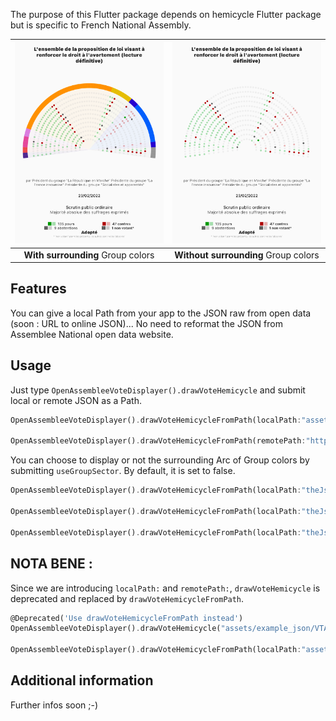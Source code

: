 <!-- 
This README describes the package. If you publish this package to pub.dev,
this README's contents appear on the landing page for your package.

For information about how to write a good package README, see the guide for
[writing package pages](https://dart.dev/guides/libraries/writing-package-pages). 

For general information about developing packages, see the Dart guide for
[creating packages](https://dart.dev/guides/libraries/create-library-packages)
and the Flutter guide for
[developing packages and plugins](https://flutter.dev/developing-packages). 
-->

The purpose of this Flutter package depends on hemicycle Flutter package but is specific to French National Assembly.

| ![Image](https://github.com/1278real/national_assembly_france_hemicycle/blob/b94238535524e31f88da39d0e0df173d823395f4/assets/example1_OK.png) | ![Image](https://github.com/1278real/national_assembly_france_hemicycle/blob/b94238535524e31f88da39d0e0df173d823395f4/assets/example2_OK.png) |
| :------------: | :------------: |
| **With surrounding** Group colors | **Without surrounding** Group colors |

## Features

You can give a local Path from your app to the JSON raw from open data (soon : URL to online JSON)... No need to reformat the JSON from Assemblee National open data website. 

## Usage

Just type ```OpenAssembleeVoteDisplayer().drawVoteHemicycle``` and submit local or remote JSON as a Path.
```dart
OpenAssembleeVoteDisplayer().drawVoteHemicycleFromPath(localPath:"assets/example_json/VTANR5L15V4417.json");

OpenAssembleeVoteDisplayer().drawVoteHemicycleFromPath(remotePath:"https://www.example.com/assets/example_json/VTANR5L15V4419.json");
```

You can choose to display or not the surrounding Arc of Group colors by submitting ```useGroupSector```. By default, it is set to false.
```dart
OpenAssembleeVoteDisplayer().drawVoteHemicycleFromPath(localPath:"theJson.json");

OpenAssembleeVoteDisplayer().drawVoteHemicycleFromPath(localPath:"theJson.json", useGroupSector: true);

OpenAssembleeVoteDisplayer().drawVoteHemicycleFromPath(localPath:"theJson.json", useGroupSector: false);
```


## NOTA BENE :

Since we are introducing  ```localPath:``` and ```remotePath:```, ```drawVoteHemicycle``` is deprecated and replaced by ```drawVoteHemicycleFromPath```.

```dart
@Deprecated('Use drawVoteHemicycleFromPath instead')
OpenAssembleeVoteDisplayer().drawVoteHemicycle("assets/example_json/VTANR5L15V4417.json");

OpenAssembleeVoteDisplayer().drawVoteHemicycleFromPath(localPath:"assets/example_json/VTANR5L15V4417.json");
```

## Additional information

Further infos soon ;-)